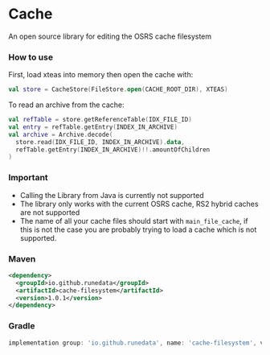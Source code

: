 # Cache
An open source library for editing the OSRS cache filesystem

### How to use
First, load xteas into memory then open the cache with:
```kotlin
val store = CacheStore(FileStore.open(CACHE_ROOT_DIR), XTEAS)
```

To read an archive from the cache: 
```kotlin
val refTable = store.getReferenceTable(IDX_FILE_ID)
val entry = refTable.getEntry(INDEX_IN_ARCHIVE)
val archive = Archive.decode(
  store.read(IDX_FILE_ID, INDEX_IN_ARCHIVE).data, 
  refTable.getEntry(INDEX_IN_ARCHIVE)!!.amountOfChildren
)
```

### Important
- Calling the Library from Java is currently not supported
- The library only works with the current OSRS cache, RS2 hybrid caches are not supported
- The name of all your cache files should start with `main_file_cache`, if this is not the case you are probably trying to load a cache which is not supported.

### Maven
```xml
<dependency>
  <groupId>io.github.runedata</groupId>
  <artifactId>cache-filesystem</artifactId>
  <version>1.0.1</version>
</dependency>
```

### Gradle
```groovy
implementation group: 'io.github.runedata', name: 'cache-filesystem', version: '1.0.1'
```

